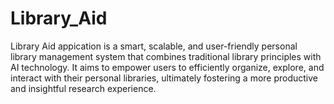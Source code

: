 # Library_Aid
Library Aid appication is a smart, scalable, and  user-friendly personal library management  system that combines traditional library  principles with AI technology. It aims to  empower users to efficiently organize, explore,  and interact with their personal libraries,  ultimately fostering a more productive and  insightful research experience.
